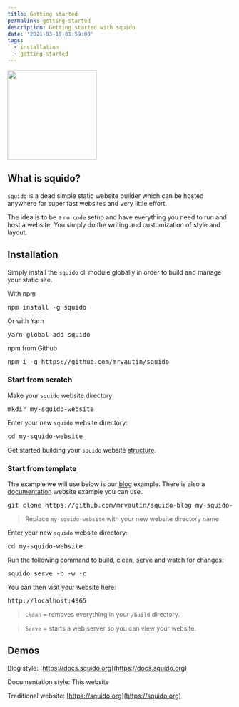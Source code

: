 ```yaml
---
title: Getting started
permalink: getting-started
description: Getting started with squido
date: '2021-03-10 01:59:00'
tags: 
  - installation
  - getting-started
---
```


<img src="https://raw.githubusercontent.com/mrvautin/squido/main/docs/images/squido.svg" width="200px" height="200px">

## What is squido?

`squido` is a dead simple static website builder which can be hosted anywhere for super fast websites and very little effort.

The idea is to be a `no code` setup and have everything you need to run and host a website. You simply do the writing and customization of style and layout. 

## Installation

Simply install the `squido` cli module globally in order to build and manage your static site.

With npm
<pre>
npm install -g squido
</pre>

Or with Yarn
<pre>
yarn global add squido
</pre>

npm from Github
<pre>
npm i -g https://github.com/mrvautin/squido
</pre>

### Start from scratch

Make your `squido` website directory:
<pre>
mkdir my-squido-website
</pre>

Enter your new `squido` website directory:
<pre>
cd my-squido-website
</pre>

Get started building your `squido` website [structure](https://docs.squido.org/structure/).

### Start from template

The example we will use below is our [blog](https://github.com/mrvautin/squido-blog) example. There is also a [documentation](https://github.com/mrvautin/squido-docs) website example you can use. 

<pre>
git clone https://github.com/mrvautin/squido-blog my-squido-website
</pre>

> Replace `my-squido-website` with your new website directory name

Enter your new `squido` website directory:
<pre>
cd my-squido-website
</pre>

Run the following command to build, clean, serve and watch for changes:
<pre>
squido serve -b -w -c
</pre>

You can then visit your website here:
<pre>
http://localhost:4965
</pre>

> `Clean` = removes everything in your `/build` directory.

> `Serve` = starts a web server so you can view your website.

## Demos

Blog style: [https://docs.squido.org](https://docs.squido.org)

Documentation style: This website

Traditional website: [https://squido.org](https://squido.org)